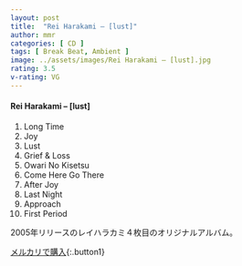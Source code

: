 ```yaml
---
layout: post
title:  "Rei Harakami – [lust]"
author: mmr
categories: [ CD ]
tags: [ Break Beat, Ambient ]
image: ../assets/images/Rei Harakami – [lust].jpg
rating: 3.5
v-rating: VG
---
```


#### Rei Harakami – [lust]

1. Long Time
2. Joy
3. Lust
4. Grief & Loss
5. Owari No Kisetsu
6. Come Here Go There
7. After Joy
8. Last Night
9. Approach
10. First Period

2005年リリースのレイハラカミ４枚目のオリジナルアルバム。

[メルカリで購入](https://jp.mercari.com/item/m77173995141){:.button1}

